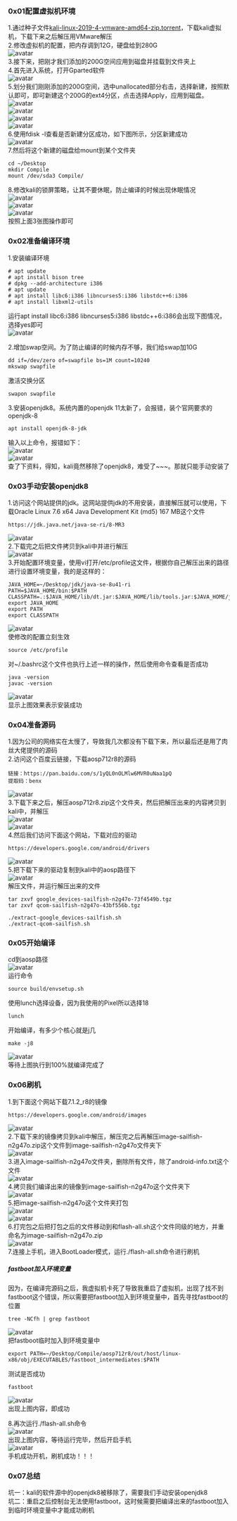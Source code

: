### 0x01配置虚拟机环境
1.通过种子文件[kali-linux-2019-4-vmware-amd64-zip.torrent](./kali-linux-2019-4-vmware-amd64-zip.torrent)，下载kali虚拟机，下载下来之后解压用VMware解压<br/>
2.修改虚拟机的配置，把内存调到12G，硬盘给到280G<br/>
![avatar](./img/17.png)<br/>
3.接下来，把刚才我们添加的200G空间应用到磁盘并挂载到文件夹上<br/>
4.首先进入系统，打开Gparted软件<br/>
![avatar](./img/1.png)<br/>
5.划分我们刚刚添加的200G空间，选中unallocated部分右击，选择新建，按照默认即可，即可新建这个200G的ext4分区，点击选择Apply，应用到磁盘。<br/>
![avatar](./img/2.png)<br/>
![avatar](./img/3.png)<br/>
![avatar](./img/4.png)<br/>
![avatar](./img/5.png)<br/>
6.使用fdisk -l查看是否新建分区成功，如下图所示，分区新建成功<br/>
![avatar](./img/6.png)<br/>
7.然后将这个新建的磁盘给mount到某个文件夹<br/>
```
cd ~/Desktop
mkdir Compile
mount /dev/sda3 Compile/
```
8.修改kali的锁屏策略，让其不要休眠，防止编译的时候出现休眠情况<br/>
![avatar](./img/22.png)<br/>
![avatar](./img/23.png)<br/>
![avatar](./img/24.png)<br/>
按照上面3张图操作即可<br/>


### 0x02准备编译环境
1.安装编译环境<br/>
```
# apt update
# apt install bison tree
# dpkg --add-architecture i386
# apt update
# apt install libc6:i386 libncurses5:i386 libstdc++6:i386
# apt install libxml2-utils
```
运行apt install libc6:i386 libncurses5:i386 libstdc++6:i386会出现下图情况，选择yes即可<br/>
![avatar](./img/20.png)<br/>

2.增加swap空间。为了防止编译的时候内存不够，我们给swap加10G<br/>
```
dd if=/dev/zero of=swapfile bs=1M count=10240
mkswap swapfile
```
激活交换分区<br/>
```
swapon swapfile
```

3.安装openjdk8。系统内置的openjdk 11太新了，会报错，装个官网要求的openjdk-8<br/>
```
apt install openjdk-8-jdk
```
输入以上命令，报错如下：<br/>
![avatar](./img/21.png)<br/>
![avatar](./img/25.png)<br/>
查了下资料，得知，kali竟然移除了openjdk8，难受了~~~。那就只能手动安装了<br/>

### 0x03手动安装openjdk8
1.访问这个网站提供的jdk。这网站提供jdk的不用安装，直接解压就可以使用，下载Oracle Linux 7.6 x64 Java Development Kit (md5) 167 MB这个文件<br/>
```
https://jdk.java.net/java-se-ri/8-MR3
```
![avatar](./img/26.png)<br/>
2.下载完之后把文件拷贝到kali中并进行解压<br/>
![avatar](./img/27.png)<br/>
3.开始配置环境变量，使用vi打开/etc/profile这文件，根据你自己解压出来的路径进行设置环境变量，我的是这样的：<br/>
```
JAVA_HOME=~/Desktop/jdk/java-se-8u41-ri
PATH=$JAVA_HOME/bin:$PATH
CLASSPATH=.:$JAVA_HOME/lib/dt.jar:$JAVA_HOME/lib/tools.jar:$JAVA_HOME/jre/lib/rt.jar
export JAVA_HOME
export PATH
export CLASSPATH
```
![avatar](./img/28.png)<br/>
使修改的配置立刻生效<br/>
```
source /etc/profile 
```
对~/.bashrc这个文件也执行上述一样的操作，然后使用命令查看是否成功<br/>
```
java -version
javac -version
```
![avatar](./img/29.png)<br/>
显示上图效果表示安装成功<br/>

### 0x04准备源码
1.因为公司的网络实在太慢了，导致我几次都没有下载下来，所以最后还是用了肉丝大佬提供的源码<br/>
2.访问这个百度云链接，下载aosp712r8的源码<br/>
```
链接：https://pan.baidu.com/s/1yQL0nOLMlw6MVR0uNaa1pQ 
提取码：benx
```
![avatar](./img/30.png)<br/>
3.下载下来之后，解压aosp712r8.zip这个文件夹，然后把解压出来的内容拷贝到kali中，并解压<br/>
![avatar](./img/31.png)<br/>
![avatar](./img/32.png)<br/>
4.然后我们访问下面这个网站，下载对应的驱动<br/>
```
https://developers.google.com/android/drivers
```
![avatar](./img/33.png)<br/>
5.把下载下来的驱动复制到kali中的aosp路径下<br/>
![avatar](./img/34.png)<br/>
解压文件，并运行解压出来的文件<br/>
```
tar zxvf google_devices-sailfish-n2g47o-73f4549b.tgz 
tar zxvf qcom-sailfish-n2g47o-43bf556b.tgz

./extract-google_devices-sailfish.sh 
./extract-qcom-sailfish.sh 
```

### 0x05开始编译
cd到aosp路径<br/>
![avatar](./img/35.png)<br/>
运行命令<br/>
```
source build/envsetup.sh
```
使用lunch选择设备，因为我使用的Pixel所以选择18<br/>
```
lunch
```
开始编译，有多少个核心就是j几<br/>
```
make -j8
```
![avatar](./img/36.png)<br/>
等待上图执行到100%就编译完成了<br/>


### 0x06刷机
1.到下面这个网站下载7.1.2_r8的镜像<br/>
```
https://developers.google.com/android/images
```
![avatar](./img/37.png)<br/>
2.下载下来的镜像拷贝到kali中解压，解压完之后再解压image-sailfish-n2g47o.zip这个文件到image-sailfish-n2g47o文件夹下<br/>
![avatar](./img/38.png)<br/>
3.进入image-sailfish-n2g47o文件夹，删除所有文件，除了android-info.txt这个文件<br/>
![avatar](./img/39.png)<br/>
4.拷贝我们编译出来的镜像到image-sailfish-n2g47o这个文件夹下<br/>
![avatar](./img/40.png)<br/>
5.把image-sailfish-n2g47o这个文件夹打包<br/>
![avatar](./img/41.png)<br/>
![avatar](./img/42.png)<br/>
6.打完包之后把打包之后的文件移动到和flash-all.sh这个文件同级的地方，并重命名为image-sailfish-n2g47o.zip<br/>
![avatar](./img/43.png)<br/>
7.连接上手机，进入BootLoader模式，运行./flash-all.sh命令进行刷机<br/>

##### fastboot加入环境变量
因为，在编译完源码之后，我虚拟机卡死了导致我重启了虚拟机，出现了找不到fastboot这个错误，所以需要把fastboot加入到环境变量中，首先寻找fastboot的位置<br/>
```
tree -NCfh | grep fastboot
```
![avatar](./img/44.png)<br/>
把fastboot临时加入到环境变量中<br/>
```
export PATH=~/Desktop/Compile/aosp712r8/out/host/linux-x86/obj/EXECUTABLES/fastboot_intermediates:$PATH
```
测试是否成功<br/>
```
fastboot
```
![avatar](./img/45.png)<br/>
出现上图内容，即成功<br/>

8.再次运行./flash-all.sh命令<br/>
![avatar](./img/46.png)<br/>
出现上图内容，等待运行完毕，然后开启手机<br/>
![avatar](./img/16.png)<br/>
手机成功开机，刷机成功！！！<br/>


### 0x07总结
坑一：kali的软件源中的openjdk8被移除了，需要我们手动安装openjdk8<br/>
坑二：重启之后控制台无法使用fastboot，这时候需要把编译出来的fastboot加入到临时环境变量中才能成功刷机<br/>
































































